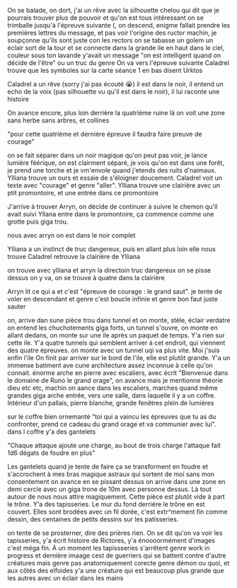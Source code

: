 On se balade, on dort, j'ai un rêve avec la silhouette chelou qui dit que je pourrais trouver plus de pouvoir et qu'on est tous intéressant
on se trimballe jusqu'à l'épreuve suivante (, on descend, enigme fallait prendre les premières lettres du message, et pas voir  l'origine des ructor machin, je soupçonne qu'ils sont juste con les rectors
on se tabasse un golem
un éclair sort de la tour et se connecte dans la grande ile en haut dans le ciel, couleur sous ton lavande y'avait un message "on est intelligent quand on décide de l'être" ou un truc du genre
On va vers l'épreuve suivante
Caladrel trouve que les symboles sur la carte séance 1 en bas disent Urktos

Caladrel a un rêve (sorry j'ai pas écouté 😭) il est dans le noir, il entend un echo de la voix (pas silhouette vu qu'il est dans le noir), il lui raconte une histoire

On avance encore, plus loin derrière la quatrième ruine là on voit une zone sans herbe sans arbres, et collines 

"pour cette quatrième et dernière épreuve il faudra faire preuve de courage"

on se fait séparer dans un noir magique qu'on peut pas voir, je lance lumière féérique, on est clairment séparé, je vois qu'on est dans une forêt, je prend une torche et je vm'envole quand j'etends des ruits d'naimaux. Ylliana trouve un ours et essaie de s'éloigner doucement. Caladrel voit un texte avec "courage" et genre "aller". Ylliana trouve une clairière avec un ptit promontoire, et une entrée dans ce promontoire

J'arrive à trouver Arryn, on décide de continuer à suivre le chemon qu'il avait suivi
Yllana entre dans le promontoire, ça commence comme une grotte puis giga trou.

nous avec arryn on est dans le noir complet

Ylliana a un instinct de truc dangereux, puis en allant plus loin elle nous trouve
Caladrel retrouve la clairière de Ylliana

on trouve avec ylliana et arryn la directoin truc dangereux on se pisse dessus on y va, on se trouve à quatre dans la clairière 

Arryn lit ce qui a et c'est "épreuve de courage : le grand saut". je tente de voler en descendant et genre c'est boucle infinie et genre bon faut juste sauter

on, arrive dan sune pièce trou dans tunnel et on monte, stèle, éclair verdatre
on entend les chuchotements giga forts, un tunnel s'ouvre, on monte en allant dedans, on monte sur une ile après un paquet de temps. Y'a rien sur cette ile. Y'a quatre tunnels qui semblent arriver à cet endroit, qui viennent des quatre épreuves. on monte avec un tunnel uqi va plus vite.  Moi j'suis enfin l'ile
On finit par arriver sur le bord de l'ile, elle est plutôt grande. Y'a un immense batiment ave cune architecture assez inconnue à celle qu'on connait. énorme arche en pierre avec escaliers, avec écrit "Bienvenue dans le domaine de Runo le grand orage", on avance mais je mentionne théorie dieu etc etc, machin
on aance dans les escaliers, marches quand même grandes
giga arche entrée, vers une salle, dans laquelle il y a un coffre. Intérieur d'un pallais, pierre blanche, grande fenêtres plein de lumières

sur le coffre bien ornemanté "toi qui a vaincu les épreuves que tu as du confronter, prend ce cadeau du grand orage et va communier avec lui".  dans l coffre y'a des gantelets

"Chaque attaque ajoute une charge, au bout de trois charge l'attaque fait 1d6 dégats de foudre en plus"

Les gantelets quand je tente de faire ça se transforment en foudre et s'accrochent à mes bras magique astraux qui sortent de moi sans mon consentement 
on avance en se pissant dessus
on arrive dans une zone en demi cercle avec un giga trone de 10m avec personne dessus. Là tout autour de nous nous attire magiquement. Cette pièce est plutôt vide à part le trône. Y'a des tapisseries. Le mur du fond derrière le trône en est couvert. Elles sont brodées avec un fil dorée, c'est extr^mement fin comme dessin, des centaines de petits dessins sur les patisseries. 

on tente de se prosterner, dire des prières rien. 
On se dit qu'on va voir les tapisseries, y'a écrit histoire de Rictores, y'a énoooormément d'images c'est méga fin. À un moment les tapissseries s'arrêtent genre work in progress et dernière imaage cest de guerriers qui se battent contre d'autre créatures mais genre pas anatomiquement corecte genre démon ou quoi, et aux côtés des elfoides y'a une créature qui est beaucoup plus grande que les autres avec un éclair dans les mains